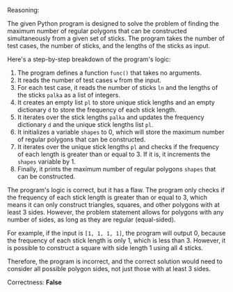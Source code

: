 Reasoning:

The given Python program is designed to solve the problem of finding the maximum number of regular polygons that can be constructed simultaneously from a given set of sticks. The program takes the number of test cases, the number of sticks, and the lengths of the sticks as input.

Here's a step-by-step breakdown of the program's logic:

1. The program defines a function `func()` that takes no arguments.
2. It reads the number of test cases `w` from the input.
3. For each test case, it reads the number of sticks `ln` and the lengths of the sticks `palka` as a list of integers.
4. It creates an empty list `pl` to store unique stick lengths and an empty dictionary `d` to store the frequency of each stick length.
5. It iterates over the stick lengths `palka` and updates the frequency dictionary `d` and the unique stick lengths list `pl`.
6. It initializes a variable `shapes` to 0, which will store the maximum number of regular polygons that can be constructed.
7. It iterates over the unique stick lengths `pl` and checks if the frequency of each length is greater than or equal to 3. If it is, it increments the `shapes` variable by 1.
8. Finally, it prints the maximum number of regular polygons `shapes` that can be constructed.

The program's logic is correct, but it has a flaw. The program only checks if the frequency of each stick length is greater than or equal to 3, which means it can only construct triangles, squares, and other polygons with at least 3 sides. However, the problem statement allows for polygons with any number of sides, as long as they are regular (equal-sided).

For example, if the input is `[1, 1, 1, 1]`, the program will output 0, because the frequency of each stick length is only 1, which is less than 3. However, it is possible to construct a square with side length 1 using all 4 sticks.

Therefore, the program is incorrect, and the correct solution would need to consider all possible polygon sides, not just those with at least 3 sides.

Correctness: **False**